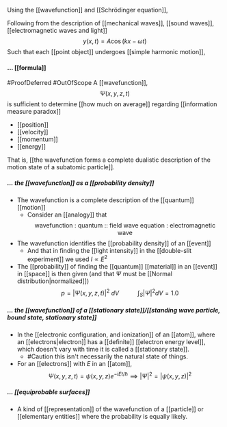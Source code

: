 Using the [[wavefunction]] and [[Schrödinger equation]],

Following from the description of [[mechanical waves]], [[sound waves]], [[electromagnetic waves and light]] $$y(x,t)=A\cos(kx-\omega t)$$
Such that each [[point object]] undergoes [[simple harmonic motion]], 

#### ... [[formula]] 
#ProofDeferred #OutOfScope 
A [[wavefunction]], $$\Psi(x,y,z,t)$$
is sufficient to determine [[how much on average]] regarding [[information measure paradox]]
- [[position]]
- [[velocity]]
- [[momentum]]
- [[energy]]

That is, [[the wavefunction forms a complete dualistic description of the motion state of a subatomic particle]].

##### ... the [[wavefunction]] as a [[probability density]]
- The wavefunction is a complete description of the [[quantum]] [[motion]]
	- Consider an [[analogy]] that $$\text{wavefunction : quantum :: field wave equation : electromagnetic wave}$$
- The wavefunction identifies the [[probability density]] of an [[event]]
	- And that in finding the [[light intensity]] in the [[double-slit experiment]] we used $I\propto E^2$
- The [[probability]] of finding the [[quantum]] [[material]] in an [[event]] in [[space]] is then given (and that $\Psi$ must be [[Normal distribution|normalized]]) $$p=|\Psi(x,y,z,t)|^2\ dV \ \ \ \ \ \ \ \ \ \ \ \int_S|\Psi|^2dV=1.0$$
##### ... the [[wavefunction]] of a [[stationary state]]/[[standing wave particle, bound state, stationary state]]
- In the [[electronic configuration, and ionization]] of an [[atom]], where an [[electrons|electron]] has a [[definite]] [[electron energy level]], which doesn't vary with time it is called a [[stationary state]].
	- #Caution this isn't necessarily the natural state of things.
- For an [[electrons]] with $E$ in an [[atom]], $$\Psi(x,y,z,t)=\psi(x,y,z)e^{-iEt/\hbar} \implies|\Psi|^2=|\psi(x,y,z)|^2$$

##### ... [[equiprobable surfaces]]
- A kind of [[representation]] of the wavefunction of a [[particle]] or [[elementary entities]] where the probability is equally likely.

